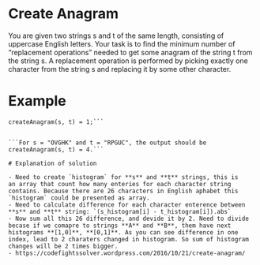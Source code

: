 
# Create Anagram

You are given two strings s and t of the same length, consisting of uppercase English letters. Your task is to find the minimum number of “replacement operations” needed to get some anagram of the string t from the string s. A replacement operation is performed by picking exactly one character from the string s and replacing it by some other character.


# Example


```For s = "AABAA" and t = "BBAAA", the output should be
createAnagram(s, t) = 1;```


```For s = "OVGHK" and t = "RPGUC", the output should be
createAnagram(s, t) = 4.```

# Explanation of solution

- Need to create `histogram` for **s** and **t** strings, this is
an array that count how many enteries for each character string contains. Because there are 26 characters in English aphabet this `histogram` could be presented as array.
- Need to calculate difference for each character enterence between **s** and **t** string: `(s_histogram[i] - t_histogram[i]).abs`
- Now sum all this 26 difference, and devide it by 2. Need to divide becase if we comapre to strings **A** and **B**, them have next histograms **[1,0]**, **[0,1]**. As you can see difference in one index, lead to 2 charaters changed in histogram. So sum of histogram changes will be 2 times bigger.
- https://codefightssolver.wordpress.com/2016/10/21/create-anagram/
